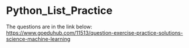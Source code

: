 # Python_List_Practice
The questions are in the link below:
https://www.goeduhub.com/11513/question-exercise-practice-solutions-science-machine-learning
